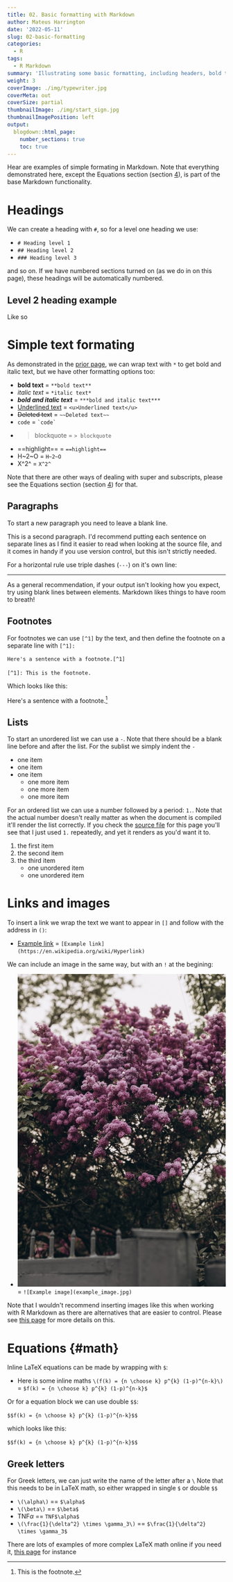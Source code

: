 ```yaml
---
title: 02. Basic formatting with Markdown
author: Mateus Harrington
date: '2022-05-11'
slug: 02-basic-formatting
categories:
  - R
tags:
  - R Markdown
summary: 'Illustrating some basic formatting, including headers, bold text, lists in Markdown'
weight: 3
coverImage: ./img/typewriter.jpg
coverMeta: out
coverSize: partial
thumbnailImage: ./img/start_sign.jpg
thumbnailImagePosition: left
output:
  blogdown::html_page:
    number_sections: true
    toc: true
---
```


Hear are examples of simple formating in Markdown.
Note that everything demonstrated here, except the Equations section (section <a href="#math">4</a>), is part of the base Markdown functionality.

# Headings

We can create a heading with `#`, so for a level one heading we use:

- `# Heading level 1`
- `## Heading level 2`
- `### Heading level 3`

and so on.
If we have numbered sections turned on (as we do in on this page), these headings will be automatically numbered.

## Level 2 heading example

Like so

# Simple text formating

As demonstrated in the [prior page](../../../../2022/05/10/rational-and-markdown-basics), we can wrap text with `*` to get bold and italic text, but we have other formatting options too:

- **bold text** = `**bold text**`
- *italic text* = `*italic text*`
- ***bold and italic text*** = `***bold and italic text***`
- <u>Underlined text</u> = `<u>Underlined text</u>`
- ~~Deleted text~~ = `~~Deleted text~~`
- `code` = `` `code` ``
- > blockquote = `> blockquote`
- ==highlight== = `==highlight==`
-  H~2~O = `H~2~O`
- X^2^ = `X^2^`

Note that there are other ways of dealing with super and subscripts, please see the Equations section (section <a href="#math">4</a>) for that.

## Paragraphs

To start a new paragraph you need to leave a blank line.

This is a second paragraph.
I'd recommend putting each sentence on separate lines as I find it easier to read when looking at the source file, and it comes in handy if you use version control, but this isn't strictly needed.

For a horizontal rule use triple dashes (`---`) on it's own line:

---

As a general recommendation, if your output isn't looking how you expect, try using blank lines between elements.
Markdown likes things to have room to breath!

## Footnotes

For footnotes we can use `[^1]` by the text, and then define the footnote on a separate line with `[^1]:`

```
Here's a sentence with a footnote.[^1]

[^1]: This is the footnote.
```

Which looks like this:

Here's a sentence with a footnote.[^1]

[^1]: This is the footnote.

## Lists

To start an unordered list we can use a `-`.
Note that there should be a blank line before and after the list.
For the sublist we simply indent the `-`

- one item
- one item
- one item
    - one more item
    - one more item
    - one more item

For an ordered list we can use a number followed by a period: `1.`.
Note that the actual number doesn't really matter as when the document is compiled it'll render the list correctly.
If you check the [source file](https://github.com/H-Mateus/intro-to-rmarkdown/blob/master/content/posts/2022-05-11-02-basic-formatting/index.en-gb.Rmd) for this page you'll see that I just used `1.` repeatedly, and yet it renders as you'd want it to.

1. the first item
1. the second item
1. the third item
    - one unordered item
    - one unordered item

# Links and images

To insert a link we wrap the text we want to appear in `[]` and follow with the address in `()`:

- [Example link](https://en.wikipedia.org/wiki/Hyperlink) = `[Example link](https://en.wikipedia.org/wiki/Hyperlink)`

We can include an image in the same way, but with an `!` at the begining:

- ![Example image](example_image.jpg) = `![Example image](example_image.jpg)`

Note that I wouldn't recommend inserting images like this when working with R Markdown as there are alternatives that are easier to control.
Please see [this page](../../../../2022/05/11/03-including-code/) for more details on this.

# Equations {#math}

Inline LaTeX equations can be made by wrapping with `$`:

- Here is some inline maths `\(f(k) = {n \choose k} p^{k} (1-p)^{n-k}\)` = `$f(k) = {n \choose k} p^{k} (1-p)^{n-k}$`

Or for a equation block we can use double `$$`:

`$$f(k) = {n \choose k} p^{k} (1-p)^{n-k}$$`

which looks like this: 

`$$f(k) = {n \choose k} p^{k} (1-p)^{n-k}$$`

## Greek letters

For Greek letters, we can just write the name of the letter after a `\`
Note that this needs to be in LaTeX math, so either wrapped in single `$` or double `$$`

- `\(\alpha\)` == `$\alpha$`
- `\(\beta\)` == `$\beta$`
- TNF$\alpha$ == `TNF$\alpha$`
- `\(\frac{1}{\delta^2} \times \gamma_3\)` == `$\frac{1}{\delta^2} \times \gamma_3$`

There are lots of examples of more complex LaTeX math online if you need it, [this page](https://en.m.wikibooks.org/wiki/LaTeX/Mathematics) for instance
